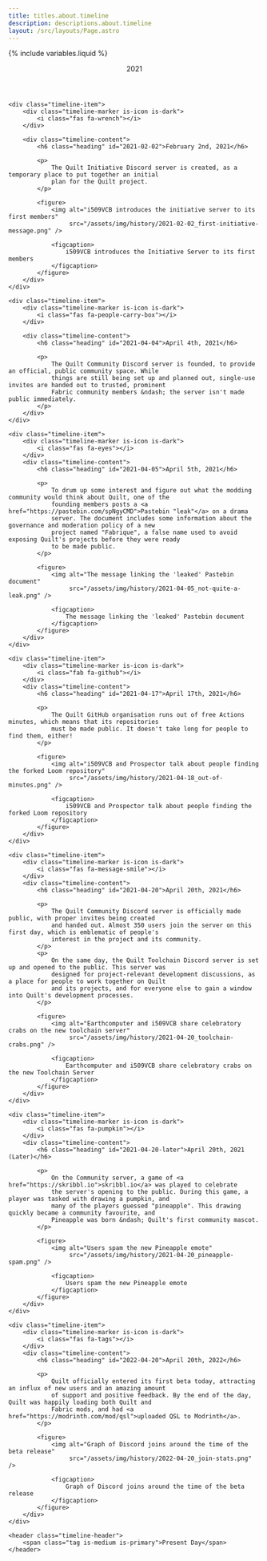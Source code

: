 ```yaml
---
title: titles.about.timeline
description: descriptions.about.timeline
layout: /src/layouts/Page.astro
---
```


{% include variables.liquid %}

<div class="timeline {% if rtl %}is-rtl{% endif %}">
    <header class="timeline-header">
        <span class="tag is-medium is-primary">2021</span>
    </header>

    <div class="timeline-item">
        <div class="timeline-marker is-icon is-dark">
            <i class="fas fa-wrench"></i>
        </div>

        <div class="timeline-content">
            <h6 class="heading" id="2021-02-02">February 2nd, 2021</h6>

            <p>
                The Quilt Initiative Discord server is created, as a temporary place to put together an initial
                plan for the Quilt project.
            </p>

            <figure>
                <img alt="i509VCB introduces the initiative server to its first members"
                     src="/assets/img/history/2021-02-02_first-initiative-message.png" />

                <figcaption>
                    i509VCB introduces the Initiative Server to its first members
                </figcaption>
            </figure>
        </div>
    </div>

    <div class="timeline-item">
        <div class="timeline-marker is-icon is-dark">
            <i class="fas fa-people-carry-box"></i>
        </div>

        <div class="timeline-content">
            <h6 class="heading" id="2021-04-04">April 4th, 2021</h6>

            <p>
                The Quilt Community Discord server is founded, to provide an official, public community space. While
                things are still being set up and planned out, single-use invites are handed out to trusted, prominent
                Fabric community members &ndash; the server isn't made public immediately.
            </p>
        </div>
    </div>

    <div class="timeline-item">
        <div class="timeline-marker is-icon is-dark">
            <i class="fas fa-eyes"></i>
        </div>
        <div class="timeline-content">
            <h6 class="heading" id="2021-04-05">April 5th, 2021</h6>

            <p>
                To drum up some interest and figure out what the modding community would think about Quilt, one of the
                founding members posts a <a href="https://pastebin.com/spNgyCMD">Pastebin "leak"</a> on a drama
                server. The document includes some information about the governance and moderation policy of a new
                project named "Fabrique", a false name used to avoid exposing Quilt's projects before they were ready
                to be made public.
            </p>

            <figure>
                <img alt="The message linking the 'leaked' Pastebin document"
                     src="/assets/img/history/2021-04-05_not-quite-a-leak.png" />

                <figcaption>
                    The message linking the 'leaked' Pastebin document
                </figcaption>
            </figure>
        </div>
    </div>

    <div class="timeline-item">
        <div class="timeline-marker is-icon is-dark">
            <i class="fab fa-github"></i>
        </div>
        <div class="timeline-content">
            <h6 class="heading" id="2021-04-17">April 17th, 2021</h6>

            <p>
                The Quilt GitHub organisation runs out of free Actions minutes, which means that its repositories
                must be made public. It doesn't take long for people to find them, either!
            </p>

            <figure>
                <img alt="i509VCB and Prospector talk about people finding the forked Loom repository"
                     src="/assets/img/history/2021-04-18_out-of-minutes.png" />

                <figcaption>
                    i509VCB and Prospector talk about people finding the forked Loom repository
                </figcaption>
            </figure>
        </div>
    </div>

    <div class="timeline-item">
        <div class="timeline-marker is-icon is-dark">
            <i class="fas fa-message-smile"></i>
        </div>
        <div class="timeline-content">
            <h6 class="heading" id="2021-04-20">April 20th, 2021</h6>

            <p>
                The Quilt Community Discord server is officially made public, with proper invites being created
                and handed out. Almost 350 users join the server on this first day, which is emblematic of people's
                interest in the project and its community.
            </p>
            <p>
                On the same day, the Quilt Toolchain Discord server is set up and opened to the public. This server was
                designed for project-relevant development discussions, as a place for people to work together on Quilt
                and its projects, and for everyone else to gain a window into Quilt's development processes.
            </p>

            <figure>
                <img alt="Earthcomputer and i509VCB share celebratory crabs on the new toolchain server"
                     src="/assets/img/history/2021-04-20_toolchain-crabs.png" />

                <figcaption>
                    Earthcomputer and i509VCB share celebratory crabs on the new Toolchain Server
                </figcaption>
            </figure>
        </div>
    </div>

    <div class="timeline-item">
        <div class="timeline-marker is-icon is-dark">
            <i class="fas fa-pumpkin"></i>
        </div>
        <div class="timeline-content">
            <h6 class="heading" id="2021-04-20-later">April 20th, 2021 (Later)</h6>

            <p>
                On the Community server, a game of <a href="https://skribbl.io">skribbl.io</a> was played to celebrate
                the server's opening to the public. During this game, a player was tasked with drawing a pumpkin, and
                many of the players guessed "pineapple". This drawing quickly became a community favourite, and
                Pineapple was born &ndash; Quilt's first community mascot.
            </p>

            <figure>
                <img alt="Users spam the new Pineapple emote"
                     src="/assets/img/history/2021-04-20_pineapple-spam.png" />

                <figcaption>
                    Users spam the new Pineapple emote
                </figcaption>
            </figure>
        </div>
    </div>

    <div class="timeline-item">
        <div class="timeline-marker is-icon is-dark">
            <i class="fas fa-tags"></i>
        </div>
        <div class="timeline-content">
            <h6 class="heading" id="2022-04-20">April 20th, 2022</h6>

            <p>
                Quilt officially entered its first beta today, attracting an influx of new users and an amazing amount
                of support and positive feedback. By the end of the day, Quilt was happily loading both Quilt and
                Fabric mods, and had <a href="https://modrinth.com/mod/qsl">uploaded QSL to Modrinth</a>.
            </p>

            <figure>
                <img alt="Graph of Discord joins around the time of the beta release"
                     src="/assets/img/history/2022-04-20_join-stats.png" />

                <figcaption>
                    Graph of Discord joins around the time of the beta release
                </figcaption>
            </figure>
        </div>
    </div>

    <header class="timeline-header">
        <span class="tag is-medium is-primary">Present Day</span>
    </header>
</div>
